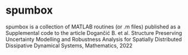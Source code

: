 # spumbox
spumbox is a collection of MATLAB routines (or .m files) published as a Supplemental code to the article Dogančić B. et al. Structure Preserving Uncertainty Modelling and Robustness Analysis for Spatially Distributed Dissipative Dynamical Systems, Mathematics, 2022
